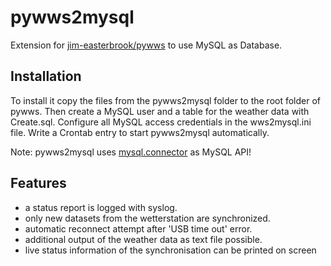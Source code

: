 # pywws2mysql

Extension for [jim-easterbrook/pywws](../jim-easterbrook/pywws) to use MySQL as Database.


## Installation

To install it copy the files from the pywws2mysql folder to the root folder of pywws.
Then create a MySQL user and a table for the weather data with Create.sql.
Configure all MySQL access credentials in the wws2mysql.ini file.
Write a Crontab entry to start pywws2mysql automatically.

Note: pywws2mysql uses [mysql.connector](https://dev.mysql.com/downloads/connector/python/) as MySQL API!

## Features

* a status report is logged with syslog.
* only new datasets from the wetterstation are synchronized.
* automatic reconnect attempt after 'USB time out' error.
* additional output of the weather data as text file possible.
* live status information of the synchronisation can be printed on screen


